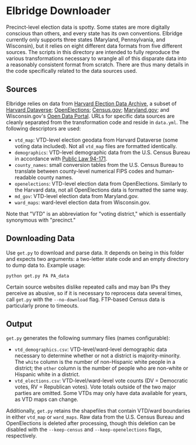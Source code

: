 # Elbridge Downloader
Precinct-level election data is spotty. Some states are more digitally conscious than others, and every state has its own conventions. Elbridge currently only supports three states (Maryland, Pennsylvania, and Wisconsin), but it relies on eight different data formats from five different sources. The scripts in this directory are intended to fully reproduce the various transformations necessary to wrangle all of this disparate data into a reasonably consistent format from scratch. There are thus many details in the code specifically related to the data sources used.

## Sources
Elbridge relies on data from [Harvard Election Data Archive](https://projects.iq.harvard.edu/eda/data), a subset of [Harvard Dataverse](https://dataverse.harvard.edu/); [OpenElections](http://openelections.net/); [Census.gov](https://www.census.gov/); [Maryland.gov](https://elections.maryland.gov/); and Wisconsin.gov's [Open Data Portal](https://data-ltsb.opendata.arcgis.com/). URLs for specific data sources are cleanly separated from the transformation code and reside in `data.yml`. The following descriptors are used:
- `vtd_map`: VTD-level election geodata from Harvard Dataverse (some voting data included). Not all `vtd_map` files are formatted identically.
- `demographics`: VTD-level demographic data from the U.S. Census Bureau in accordance with [Public Law 94-171](https://www.census.gov/rdo/about_the_program/public_law_94-171_requirements.html).
- `county_names`: small conversion tables from the U.S. Census Bureau to translate between county-level numerical FIPS codes and human-readable county names.
- `openelections`: VTD-level election data from OpenElections. Similarly to the Harvard data, not all OpenElections data is formatted the same way.
- `md_gov`: VTD-level election data from Maryland.gov.
- `ward_maps`: ward-level election data from Wisconsin.gov.

Note that "VTD" is an abbreviation for "voting district," which is essentially synonymous with "precinct."

## Downloading Data
Use `get.py` to download and parse data. It depends on being in this folder and expects two arguments: a two-letter state code and an empty directory to dump data to. Example usage:

`python get.py PA PA_data`

 Certain source websites dislike repeated calls and may ban IPs they perceive as abusive, so if it is necessary to reprocess data several times, call `get.py` with the `--no-download` flag. FTP-based Census data is particularly prone to timeouts.

## Output
`get.py` generates the following summary files (names configurable):
- `vtd_demographics.csv`: VTD-level/ward-level demographic data necessary to determine whether or not a district is majority-minority. The `white` column is the number of non-Hispanic white people in a district; the `other` column is the number of people who are non-white or Hispanic white in a district.
- `vtd_elections.csv`: VTD-level/ward-level vote counts (DV = Democratic votes, RV = Republican votes). Vote totals outside of the two major parties are omitted. Some VTDs may only have data available for years, as VTD maps can change.

Additionally, `get.py` retains the shapefiles that contain VTD/ward boundaries in either `vtd_map` or `ward_maps`. Raw data from the U.S. Census Bureau and OpenElections is deleted after processing, though this deletion can be disabled with the `--keep-census` and `--keep-openelections` flags, respectively.